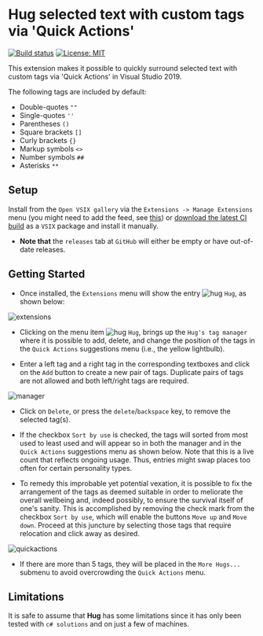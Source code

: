 # Hug selected text with custom tags via 'Quick Actions'

[![Build status](https://ci.appveyor.com/api/projects/status/m90gorwsrp7d3ktf?svg=true
)](https://ci.appveyor.com/project/LaraSQP/hug)
[![License: MIT](https://img.shields.io/badge/License-MIT-blue.svg)](license.txt)

This extension makes it possible to quickly surround selected text with custom tags via 'Quick Actions' in Visual Studio 2019.

The following tags are included by default:

 - Double-quotes `""`
 - Single-quotes `''`
 - Parentheses `()`
 - Square brackets `[]`
 - Curly brackets `{}`
 - Markup symbols `<>`
 - Number symbols `##`
 - Asterisks `**`


## Setup

Install from the `Open VSIX gallery` via the `Extensions -> Manage Extensions` menu (you might need to add the feed, see [this](http://vsixgallery.com/guide/feed/)) or [download the latest CI build]() as a `VSIX` package and install it manually.

- **Note that** the `releases` tab at `GitHub` will either be empty or have out-of-date releases.

## Getting Started

- Once installed, the `Extensions` menu will show the entry ![hug](https://user-images.githubusercontent.com/12540983/71141321-1c44ee00-2257-11ea-9324-098349e769dc.png) `Hug`, as shown below:

![extensions](https://user-images.githubusercontent.com/12540983/71141537-c6bd1100-2257-11ea-9d90-0ba66355c851.png)

- Clicking on the menu item ![hug](https://user-images.githubusercontent.com/12540983/71141321-1c44ee00-2257-11ea-9324-098349e769dc.png) `Hug`, brings up the `Hug's tag manager` where it is possible to add, delete, and change the position of the tags in the `Quick Actions` suggestions menu (i.e., the yellow lightbulb).

- Enter a left tag and a right tag in the corresponding textboxes and click on the `Add` button to create a new pair of tags. Duplicate pairs of tags are not allowed and both left/right tags are required.

![manager](https://user-images.githubusercontent.com/12540983/71141671-45b24980-2258-11ea-9efb-af38a29714a4.jpg)

- Click on `Delete`, or press the `delete`/`backspace` key, to remove the selected tag(s).

- If the checkbox `Sort by use` is checked, the tags will sorted from most used to least used and will appear so in both the manager and in the `Quick Actions` suggestions menu as shown below. Note that this is a live count that reflects ongoing usage. Thus, entries might swap places too often for certain personality types.

- To remedy this improbable yet potential vexation, it is possible to fix the arrangement of the tags as deemed suitable in order to meliorate the overall wellbeing and, indeed possibly, to ensure the survival itself of one's sanity. This is accomplished by removing the check mark from the checkbox `Sort by use`, which will enable the buttons `Move up` and `Move down`. Proceed at this juncture by selecting those tags that require relocation and click away as desired.

![quickactions](https://user-images.githubusercontent.com/12540983/71142027-7181ff00-2259-11ea-9317-51fc75582cf9.jpg)

- If there are more than 5 tags, they will be placed in the `More Hugs...` submenu to avoid overcrowding the `Quick Actions` menu.

## Limitations

It is safe to assume that **Hug** has some limitations since it has only been tested with `c# solutions` and on just a few of machines.
  